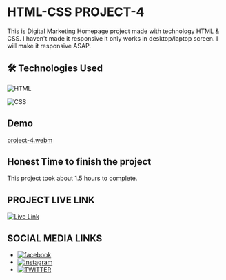 
# HTML-CSS PROJECT-4

This is Digital Marketing Homepage project made with technology HTML & CSS.
I haven't made it responsive it only works in desktop/laptop screen.
I will make it responsive ASAP.


## 🛠 Technologies Used
![HTML](https://img.shields.io/badge/HTML5-E34F26?style=for-the-badge&logo=html5&logoColor=white)

![CSS](https://img.shields.io/badge/CSS3-1572B6?style=for-the-badge&logo=css3&logoColor=white)

## Demo
[project-4.webm](https://user-images.githubusercontent.com/100980716/215241626-7dca9033-0b30-4298-a546-bea7dfec65a5.webm)

## Honest Time to finish the project

This project took about 1.5 hours to complete.

## PROJECT LIVE LINK

[![Live Link](https://img.shields.io/badge/Live-Link-green)](https://html-css-project04.netlify.app/)

## SOCIAL MEDIA LINKS
- [![facebook](https://img.shields.io/badge/Facebook-0A66C2?style=for-the-badge&logo=facebook&logoColor=white)](https://www.facebook.com/vivekranjan0144/)
- [![instagram](https://img.shields.io/badge/Instagram-E4405F?style=for-the-badge&logo=instagram&logoColor=white)](https://www.instagram.com/vivekranjan0144/)
- [![TWITTER](https://img.shields.io/badge/Twitter-1DA1F2?style=for-the-badge&logo=twitter&logoColor=white)](https://twitter.com/vivekranjan0144?lang=en)

